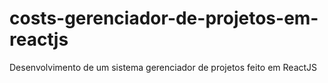# costs-gerenciador-de-projetos-em-reactjs
Desenvolvimento de um sistema gerenciador de projetos feito em ReactJS

